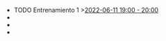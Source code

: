- TODO Entrenamiento 1  >[2022-06-11 19:00 - 20:00](#agenda://?start=2022-06-12T00%3A00%3A44.000Z&end=2022-06-12T01%3A00%3A44.000Z&allDay=false)
-
-
-